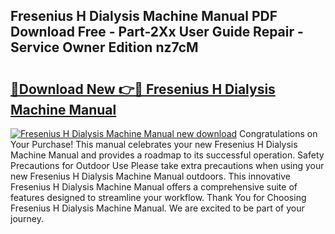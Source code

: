 ## Fresenius H Dialysis Machine Manual PDF Download Free - Part-2Xx User Guide Repair - Service Owner Edition nz7cM

# <h2><a href="http://bc93763.oget.top/?id=Fresenius+H+Dialysis+Machine+Manual">🔗Download New 👉🔴 Fresenius H Dialysis Machine Manual</a></h2>

[![Fresenius H Dialysis Machine Manual new download](https://i.imgur.com/5g1atiW.png)](http://bc93763.oget.top/?id=Fresenius+H+Dialysis+Machine+Manual)
Congratulations on Your Purchase! This manual celebrates your new Fresenius H Dialysis Machine Manual and provides a roadmap to its successful operation. Safety Precautions for Outdoor Use Please take extra precautions when using your new Fresenius H Dialysis Machine Manual outdoors. This innovative Fresenius H Dialysis Machine Manual offers a comprehensive suite of features designed to streamline your workflow. Thank You for Choosing Fresenius H Dialysis Machine Manual. We are excited to be part of your journey.

